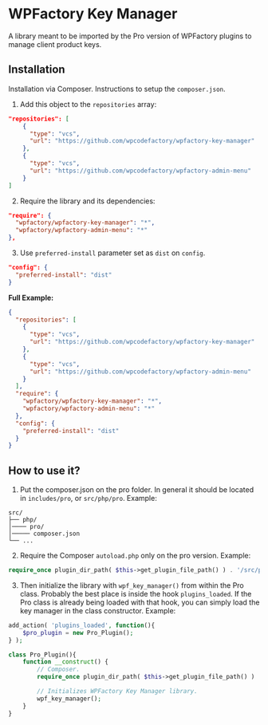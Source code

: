 # WPFactory Key Manager

A library meant to be imported by the Pro version of WPFactory plugins to manage client product keys.

## Installation

Installation via Composer. Instructions to setup the `composer.json`.

1. Add this object to the `repositories` array:

```json
"repositories": [    
    {
      "type": "vcs",
      "url": "https://github.com/wpcodefactory/wpfactory-key-manager"
    },
    {
      "type": "vcs",
      "url": "https://github.com/wpcodefactory/wpfactory-admin-menu"
    }
]
```

2. Require the library and its dependencies:

```json
"require": {
  "wpfactory/wpfactory-key-manager": "*",    
  "wpfactory/wpfactory-admin-menu": "*"
},
```

3. Use `preferred-install` parameter set as `dist` on `config`.

```json
"config": {
  "preferred-install": "dist"
}
```

**Full Example:**

```json
{
  "repositories": [    
    {
      "type": "vcs",
      "url": "https://github.com/wpcodefactory/wpfactory-key-manager"
    },
    {
      "type": "vcs",
      "url": "https://github.com/wpcodefactory/wpfactory-admin-menu"
    }
  ],
  "require": {    
    "wpfactory/wpfactory-key-manager": "*",
    "wpfactory/wpfactory-admin-menu": "*"
  },
  "config": {
    "preferred-install": "dist"
  }
}
```

## How to use it?
1. Put the composer.json on the pro folder. In general it should be located in `includes/pro`, or `src/php/pro`. Example:
```
src/
├── php/
│──── pro/    
│───── composer.json
└── ...
```

2. Require the Composer `autoload.php` only on the pro version. Example:
```php
require_once plugin_dir_path( $this->get_plugin_file_path() ) . '/src/php/pro/vendor/autoload.php';
```

3. Then initialize the library with `wpf_key_manager()` from within the Pro class. Probably the best place is inside the hook `plugins_loaded`. If the Pro class is already being loaded with that hook, you can simply load the key manager in the class constructor. Example:

```php
add_action( 'plugins_loaded', function(){
    $pro_plugin = new Pro_Plugin();
} );
```

```php
class Pro_Plugin(){
    function __construct() {
        // Composer.
        require_once plugin_dir_path( $this->get_plugin_file_path() ) . '/src/php/pro/vendor/autoload.php';

        // Initializes WPFactory Key Manager library.
        wpf_key_manager();
    }
}
```
